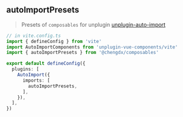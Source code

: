 ## autoImportPresets
> Presets of `composables` for unplugin [unplugin-auto-import](https://github.com/antfu/unplugin-auto-import#readme)

```ts
// in vite.config.ts
import { defineConfig } from 'vite'
import AutoImportComponents from 'unplugin-vue-components/vite'
import { autoImportPresets } from '@chengdx/composables'

export default defineConfig({
  plugins: [
    AutoImport({
      imports: [
        autoImportPresets,
      ],
    }),
  ],
})

```